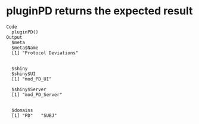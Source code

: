 # pluginPD returns the expected result

    Code
      pluginPD()
    Output
      $meta
      $meta$Name
      [1] "Protocol Deviations"
      
      
      $shiny
      $shiny$UI
      [1] "mod_PD_UI"
      
      $shiny$Server
      [1] "mod_PD_Server"
      
      
      $domains
      [1] "PD"   "SUBJ"
      

